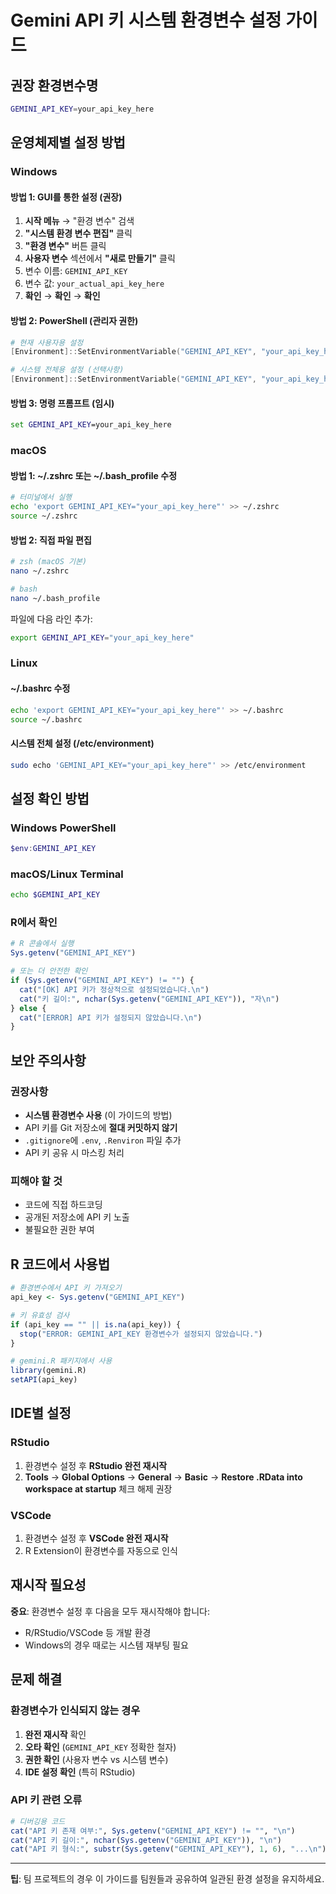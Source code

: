 # Gemini API 키 시스템 환경변수 설정 가이드

## 권장 환경변수명

```bash
GEMINI_API_KEY=your_api_key_here
```

## 운영체제별 설정 방법

### Windows

#### 방법 1: GUI를 통한 설정 (권장)
1. **시작 메뉴** → "환경 변수" 검색
2. **"시스템 환경 변수 편집"** 클릭
3. **"환경 변수"** 버튼 클릭
4. **사용자 변수** 섹션에서 **"새로 만들기"** 클릭
5. 변수 이름: `GEMINI_API_KEY`
6. 변수 값: `your_actual_api_key_here`
7. **확인** → **확인** → **확인**

#### 방법 2: PowerShell (관리자 권한)
```powershell
# 현재 사용자용 설정
[Environment]::SetEnvironmentVariable("GEMINI_API_KEY", "your_api_key_here", "User")

# 시스템 전체용 설정 (선택사항)
[Environment]::SetEnvironmentVariable("GEMINI_API_KEY", "your_api_key_here", "Machine")
```

#### 방법 3: 명령 프롬프트 (임시)
```cmd
set GEMINI_API_KEY=your_api_key_here
```

### macOS

#### 방법 1: ~/.zshrc 또는 ~/.bash_profile 수정
```bash
# 터미널에서 실행
echo 'export GEMINI_API_KEY="your_api_key_here"' >> ~/.zshrc
source ~/.zshrc
```

#### 방법 2: 직접 파일 편집
```bash
# zsh (macOS 기본)
nano ~/.zshrc

# bash
nano ~/.bash_profile
```
파일에 다음 라인 추가:
```bash
export GEMINI_API_KEY="your_api_key_here"
```

### Linux

#### ~/.bashrc 수정
```bash
echo 'export GEMINI_API_KEY="your_api_key_here"' >> ~/.bashrc
source ~/.bashrc
```

#### 시스템 전체 설정 (/etc/environment)
```bash
sudo echo 'GEMINI_API_KEY="your_api_key_here"' >> /etc/environment
```

## 설정 확인 방법

### Windows PowerShell
```powershell
$env:GEMINI_API_KEY
```

### macOS/Linux Terminal
```bash
echo $GEMINI_API_KEY
```

### R에서 확인
```r
# R 콘솔에서 실행
Sys.getenv("GEMINI_API_KEY")

# 또는 더 안전한 확인
if (Sys.getenv("GEMINI_API_KEY") != "") {
  cat("[OK] API 키가 정상적으로 설정되었습니다.\n")
  cat("키 길이:", nchar(Sys.getenv("GEMINI_API_KEY")), "자\n")
} else {
  cat("[ERROR] API 키가 설정되지 않았습니다.\n")
}
```

## 보안 주의사항

### 권장사항
- **시스템 환경변수 사용** (이 가이드의 방법)
- API 키를 Git 저장소에 **절대 커밋하지 않기**
- `.gitignore`에 `.env`, `.Renviron` 파일 추가
- API 키 공유 시 마스킹 처리

### 피해야 할 것
- 코드에 직접 하드코딩
- 공개된 저장소에 API 키 노출
- 불필요한 권한 부여

## R 코드에서 사용법

```r
# 환경변수에서 API 키 가져오기
api_key <- Sys.getenv("GEMINI_API_KEY")

# 키 유효성 검사
if (api_key == "" || is.na(api_key)) {
  stop("ERROR: GEMINI_API_KEY 환경변수가 설정되지 않았습니다.")
}

# gemini.R 패키지에서 사용
library(gemini.R)
setAPI(api_key)
```

## IDE별 설정

### RStudio
1. 환경변수 설정 후 **RStudio 완전 재시작**
2. **Tools** → **Global Options** → **General** → **Basic** → **Restore .RData into workspace at startup** 체크 해제 권장

### VSCode
1. 환경변수 설정 후 **VSCode 완전 재시작**
2. R Extension이 환경변수를 자동으로 인식

## 재시작 필요성

**중요**: 환경변수 설정 후 다음을 모두 재시작해야 합니다:
- R/RStudio/VSCode 등 개발 환경
- Windows의 경우 때로는 시스템 재부팅 필요

## 문제 해결

### 환경변수가 인식되지 않는 경우
1. **완전 재시작** 확인
2. **오타 확인** (`GEMINI_API_KEY` 정확한 철자)
3. **권한 확인** (사용자 변수 vs 시스템 변수)
4. **IDE 설정 확인** (특히 RStudio)

### API 키 관련 오류
```r
# 디버깅용 코드
cat("API 키 존재 여부:", Sys.getenv("GEMINI_API_KEY") != "", "\n")
cat("API 키 길이:", nchar(Sys.getenv("GEMINI_API_KEY")), "\n")
cat("API 키 형식:", substr(Sys.getenv("GEMINI_API_KEY"), 1, 6), "...\n")
```

---

**팁**: 팀 프로젝트의 경우 이 가이드를 팀원들과 공유하여 일관된 환경 설정을 유지하세요.